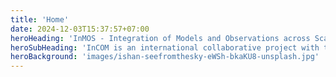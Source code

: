 ```yaml
---
title: 'Home'
date: 2024-12-03T15:37:57+07:00
heroHeading: 'InMOS - Integration of Models and Observations across Scales'
heroSubHeading: 'InCOM is an international collaborative project with the primary objective that is to produce a robust global synthesis of the cycling, redistribution and storage of carbon, O2, and heat in the ocean since pre-industrial times.'
heroBackground: 'images/ishan-seefromthesky-eWSh-bkaKU8-unsplash.jpg'
---
```

